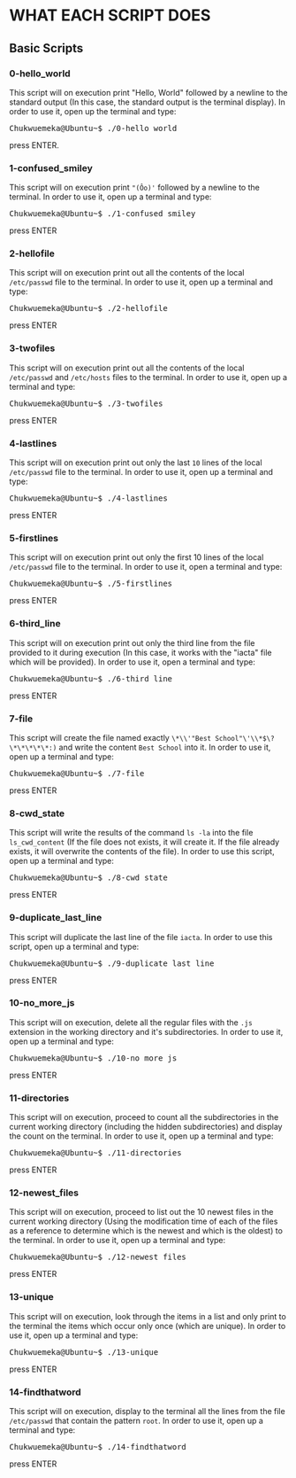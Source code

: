 # WHAT EACH SCRIPT DOES

## Basic Scripts

### 0-hello_world
This script will on execution print "Hello, World" followed by a newline to the standard output (In this case, the standard output is the terminal display). In order to use it, open up the terminal and type: 
<pre>
Chukwuemeka@Ubuntu~$ ./0-hello_world
</pre>

press ENTER.

### 1-confused_smiley
This script will on execution print `"(Ôo)'` followed by a newline to the terminal. In order to use it, open up a terminal and type: 
<pre>
Chukwuemeka@Ubuntu~$ ./1-confused_smiley
</pre>

press ENTER

### 2-hellofile
This script will on execution print out all the contents of the local `/etc/passwd` file to the terminal. In order to use it, open up a terminal and type: 
<pre>
Chukwuemeka@Ubuntu~$ ./2-hellofile
</pre>
press ENTER

### 3-twofiles
This script will on execution print out all the contents of the local `/etc/passwd` and `/etc/hosts` files to the terminal. In order to use it, open up a terminal and type: 
<pre>
Chukwuemeka@Ubuntu~$ ./3-twofiles
</pre>

press ENTER

### 4-lastlines
This script will on execution print out only the last `10` lines of the local `/etc/passwd` file to the terminal. In order to use it, open up a terminal and type: 
<pre>
Chukwuemeka@Ubuntu~$ ./4-lastlines
</pre>
press ENTER

### 5-firstlines
This script will on execution print out only the first 10 lines of the local `/etc/passwd` file to the terminal. In order to use it, open a terminal and type: 
<pre>
Chukwuemeka@Ubuntu~$ ./5-firstlines
</pre>
press ENTER

### 6-third_line
This script will on execution print out only the third line from the file provided to it during execution (In this case, it works with the "iacta" file which will be provided). In order to use it, open a terminal and type: 
<pre>
Chukwuemeka@Ubuntu~$ ./6-third_line
</pre>
press ENTER

### 7-file
This script will create the file named exactly `\*\\'"Best School"\'\\*$\?\*\*\*\*\*:)` and write the content `Best School` into it. In order to use it, open up a terminal and type: 

<pre>
Chukwuemeka@Ubuntu~$ ./7-file
</pre>
press ENTER

### 8-cwd_state 
This script will write the results of the command `ls -la` into the file `ls_cwd_content` (If the file does not exists, it will create it. If the file already exists, it will overwrite the contents of the file). In order to use this script, open up a terminal and type: 
<pre>
Chukwuemeka@Ubuntu~$ ./8-cwd_state
</pre>
press ENTER

### 9-duplicate_last_line
This script will duplicate the last line of the file `iacta`. In order to use this script, open up a terminal and type:
<pre>
Chukwuemeka@Ubuntu~$ ./9-duplicate_last_line
</pre>
press ENTER

### 10-no_more_js
This script will on execution, delete all the regular files with the `.js` extension in the working directory and it's subdirectories. In order to use it, open up a terminal and type: 
<pre>
Chukwuemeka@Ubuntu~$ ./10-no_more_js
</pre>
press ENTER

### 11-directories
This script will on execution, proceed to count all the subdirectories in the current working directory (including the hidden subdirectories) and display the count on the terminal. In order to use it, open up a terminal and type:
<pre>
Chukwuemeka@Ubuntu~$ ./11-directories
</pre>
press ENTER

### 12-newest_files
This script will on execution, proceed to list out the 10 newest files in the current working directory (Using the modification time of each of the files as a reference to determine which is the newest and which is the oldest) to the terminal. In order to use it, open up a terminal and type: 
<pre>
Chukwuemeka@Ubuntu~$ ./12-newest_files
</pre>
press ENTER

### 13-unique
This script will on execution, look through the items in a list and only print to the terminal the items which occur only once (which are unique). In order to use it, open up a terminal and type: 
<pre>
Chukwuemeka@Ubuntu~$ ./13-unique
</pre>
press ENTER

### 14-findthatword
This script will on execution, display to the terminal all the lines from the file `/etc/passwd` that contain the pattern `root`. In order to use it, open up a terminal and type: 
<pre>
Chukwuemeka@Ubuntu~$ ./14-findthatword
</pre>
press ENTER



